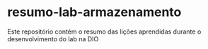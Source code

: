 # resumo-lab-armazenamento
Este repositório contém o resumo das lições aprendidas durante o desenvolvimento do lab na DIO
